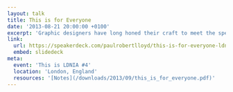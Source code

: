 ```yaml
---
layout: talk
title: This is for Everyone
date: '2013-08-21 20:00:00 +0100'
excerpt: 'Graphic designers have long honed their craft to meet the specific constraints of television. As web designers begin to understand the true nature of our own medium, isn’t about time we did the same?'
link: 
  url: https://speakerdeck.com/paulrobertlloyd/this-is-for-everyone-ldnia-number-4
  embed: slidedeck
meta:
  event: 'This is LDNIA #4'
  location: 'London, England'
  resources: '[Notes](/downloads/2013/09/this_is_for_everyone.pdf)'
---
```

